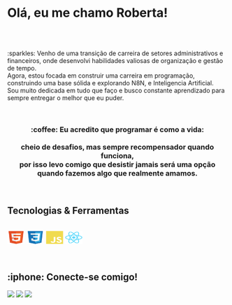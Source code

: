 <h1>Olá, eu me chamo Roberta!</h1> <br>
<br>
<p>:sparkles: Venho de uma transição de carreira de setores administrativos e financeiros, onde desenvolvi habilidades valiosas de organização e gestão de tempo. <br>
  Agora, estou focada em construir uma carreira em programação, construindo uma base sólida e explorando N8N, e Inteligencia Artificial.<br>
  Sou muito dedicada em tudo que faço e busco constante aprendizado para sempre entregar o melhor que eu puder.</p><br>
  
  <h3 align="center">:coffee: Eu acredito que programar é como a vida:<br>
    <br>
    cheio de desafios, mas sempre recompensador quando funciona, <br>
    por isso levo comigo que desistir jamais será uma opção quando fazemos algo que realmente amamos. </h3>

<br>

<h2> Tecnologias & Ferramentas</h2>
<div style="display: inline_block"><br>
  <img align="center" alt="Rafa-HTML" height="30" width="40" src="https://raw.githubusercontent.com/devicons/devicon/master/icons/html5/html5-original.svg">
  <img align="center" alt="Rafa-CSS" height="30" width="40" src="https://raw.githubusercontent.com/devicons/devicon/master/icons/css3/css3-original.svg">
  <img align="center" alt="Rafa-Js" height="30" width="40" src="https://raw.githubusercontent.com/devicons/devicon/master/icons/javascript/javascript-plain.svg">
  <img align="center" alt="Rafa-React" height="30" width="40" src="https://raw.githubusercontent.com/devicons/devicon/master/icons/react/react-original.svg">
</div>
<br>  
<br>
<h2> :iphone: Conecte-se comigo!</h2>
<div> 
  <a href="https://instagram.com/devroberta_" target="_blank"><img src="https://img.shields.io/badge/-Instagram-%23E4405F?style=for-the-badge&logo=instagram&logoColor=white" target="_blank"></a>
  <a href ="mailto:lauroberta08@gmail.com"><img src="https://img.shields.io/badge/-Gmail-%23333?style=for-the-badge&logo=gmail&logoColor=white" target="_blank"></a>
  <a href="https://www.linkedin.com/in/roberta-lau-67a7732b4/" target="_blank"><img src="https://img.shields.io/badge/-LinkedIn-%230077B5?style=for-the-badge&logo=linkedin&logoColor=white" target="_blank"></a> 
</div><br>
<br>
